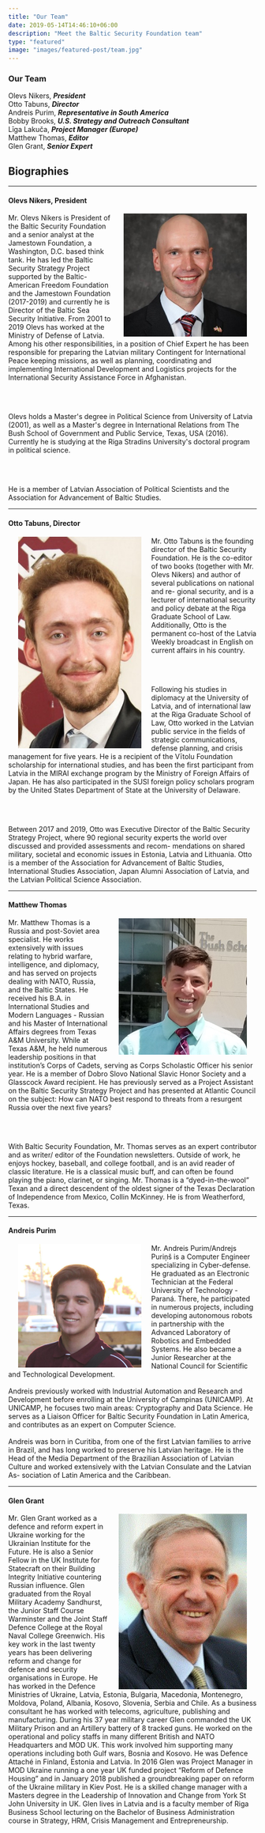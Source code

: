```yaml
---
title: "Our Team"
date: 2019-05-14T14:46:10+06:00
description: "Meet the Baltic Security Foundation team"
type: "featured"
image: "images/featured-post/team.jpg"
---
```


### Our Team

Olevs Nikers, _**President**_ <br>
Otto Tabuns, _**Director**_ <br>
Andreis Purim, _**Representative in South America**_ <br>
Bobby Brooks, _**U.S. Strategy and Outreach Consultant**_<br>
Līga Lakuča, _**Project Manager (Europe)**_<br>
Matthew Thomas, _**Editor**_ <br>
Glen Grant, _**Senior Expert**_ <br>

## Biographies
-----------
#### Olevs Nikers, President

<p align="justify">
<img src="../images/team/olev.jpg" alt="Olev Nikers" style="float:right;width:250px;" hspace="20"/>

Mr. Olevs Nikers is President of the Baltic Security Foundation and a senior analyst at the Jamestown Foundation, 
a Washington, D.C. based think tank. He has led the Baltic Security Strategy Project supported by the Baltic-American 
Freedom Foundation and the Jamestown Foundation (2017-2019) and currently he is Director of the Baltic Sea Security Initiative.
From 2001 to 2019 Olevs has worked at the Ministry of Defense of Latvia. Among his other responsibilities, in a position 
of Chief Expert he has been responsible for preparing the Latvian military Contingent for International Peace keeping missions, 
as well as planning, coordinating and implementing International Development and Logistics projects for the International 
Security Assistance Force in Afghanistan. 

<br/><br/>

Olevs holds a Master's degree in Political Science from University of Latvia (2001), as well as a Master's degree in International Relations from The Bush School of Government and Public Service, Texas, USA (2016). Currently he is studying at the Riga Stradins University's doctoral program in political science. 

<br/><br/>

He is a member of Latvian Association of Political Scientists and the Association for Advancement of Baltic Studies. 
</p>

-----------

#### Otto Tabuns, Director

<p align="justify">
<img src="../images/team/otto.jpg" alt="Otto Tabuns" style="float:left;width:250px;" hspace="20"/>

Mr. Otto Tabuns is the founding director of the Baltic Security Foundation. He is the co-editor of two books (together with Mr. Olevs Nikers) and author of several publications on national and re- gional security, and is a lecturer of international security and policy debate at the Riga Graduate School of Law. Additionally, Otto is the permanent co-host of the Latvia Weekly broadcast in English on current affairs in his country.

<br/><br/>

Following his studies in diplomacy at the University of Latvia, and of international law at the Riga Graduate School of Law, Otto worked in the Latvian public service in the fields of strategic communications, defense planning, and crisis management for five years. He is a recipient of the Vītolu Foundation scholarship for international studies, and has been the first participant from Latvia in the MIRAI exchange program by the Ministry of Foreign Affairs of Japan. He has also participated in the SUSI foreign policy scholars program by the United States Department of State at the University of Delaware. 

<br/><br/>

Between 2017 and 2019, Otto was Executive Director of the Baltic Security Strategy Project, where 90 regional security experts the world over discussed and provided assessments and recom- mendations on shared military, societal and economic issues in Estonia, Latvia and Lithuania. Otto is a member of the Association for Advancement of Baltic Studies, International Studies Association, Japan Alumni Association of Latvia, and the Latvian Political Science Association. 

</p>

-----------

#### Matthew Thomas

<p align="justify">
<img src="../images/team/matthew.jpg" alt="Matthew Thomas" style="float:right;width:260px;" hspace="20"/>

Mr. Matthew Thomas is a Russia and post-Soviet area specialist. He works extensively with issues relating to hybrid warfare, intelligence, and diplomacy, and has served on projects dealing with NATO, Russia, and the Baltic States. He received his B.A. in International Studies and Modern Languages - Russian and his Master of International Affairs degrees from Texas A&M University. While at Texas A&M, he held numerous leadership positions in that institution’s Corps of Cadets, serving as Corps Scholastic Officer his senior year. He is a member of Dobro Slovo National Slavic Honor Society and a Glasscock Award recipient. He has previously served as a Project Assistant on the Baltic Security Strategy Project and has presented at Atlantic Council on the subject: How can NATO best respond to threats from a resurgent Russia over the next five years? 

<br/><br/>

With Baltic Security Foundation, Mr. Thomas serves as an expert contributor and as writer/ editor of the Foundation newsletters. Outside of work, he enjoys hockey, baseball, and college football, and is an avid reader of classic literature. He is a classical music buff, and can often be found playing the piano, clarinet, or singing. Mr. Thomas is a “dyed-in-the-wool” Texan and a direct descendent of the oldest signer of the Texas Declaration of Independence from Mexico, Collin McKinney. He is from Weatherford, Texas. 

</p>

-----------

#### Andreis Purim

<p align="justify">
<img src="../images/team/andreis.jpg" alt="Andreis Purim" style="float:left;width:250px;" hspace="20"/>

Mr. Andreis Purim/Andrejs Puriņš is a Computer Engineer specializing in Cyber-defense. He graduated as an Electronic Technician at the Federal University of Technology - Paraná. There, he participated in numerous projects, including developing autonomous robots in partnership with the Advanced Laboratory of Robotics and Embedded Systems. He also became a Junior Researcher at the National Council for Scientific and Technological Development.
<br/><br/>
Andreis previously worked with Industrial Automation and Research and Development before enrolling at the University of Campinas (UNICAMP). At UNICAMP, he focuses two main areas: Cryptography and Data Science. He serves as a Liaison Officer for Baltic Security Foundation in Latin America, and contributes as an expert on Computer Science.
<br/><br/>
Andreis was born in Curitiba, from one of the first Latvian families to arrive in Brazil, and has long worked to preserve his Latvian heritage. He is the Head of the Media Department of the Brazilian Association of Latvian Culture and worked extensively with the Latvian Consulate and the Latvian As-
sociation of Latin America and the Caribbean.
</p>

-----------

#### Glen Grant

<p align="justify">
<img src="../images/Glen.jpg" alt="Glen Grant" style="float:right;width:260px;" hspace="20"/>

Mr. Glen Grant worked as a defence and reform expert in Ukraine working for the Ukrainian Institute for the Future. He is also a Senior Fellow in the UK Institute for Statecraft on their Building Integrity Initiative countering Russian influence. Glen graduated from the Royal Military Academy Sandhurst, the Junior Staff Course Warminster and the Joint Staff Defence College at the Royal Naval College Greenwich. His key work in the last twenty years has been delivering reform and change for defence and security organisations in Europe. He has worked in the Defence Ministries of Ukraine, Latvia, Estonia, Bulgaria, Macedonia, Montenegro, Moldova, Poland, Albania, Kosovo, Slovenia, Serbia and Chile.  As a business consultant he has worked with telecoms, agriculture, publishing and manufacturing. During his 37 year military career Glen commanded the UK Military Prison and an Artillery battery of 8 tracked guns. He worked on the operational and policy staffs in many different British and NATO Headquarters and MOD UK. This work involved him supporting many operations including both Gulf wars, Bosnia and Kosovo. He was Defence Attaché in Finland, Estonia and Latvia. In 2016 Glen was Project Manager in MOD Ukraine running a one year UK funded project “Reform of Defence Housing” and in January 2018 published a groundbreaking paper on reform of the Ukraine military in Kiev Post. He is a skilled change manager with a Masters degree in the Leadership of Innovation and Change from York St John University in UK.  Glen lives in Latvia and is a faculty member of Riga Business School lecturing on the Bachelor of Business Administration course in Strategy, HRM, Crisis Management and Entrepreneurship.
<br/><br/>



</p>
